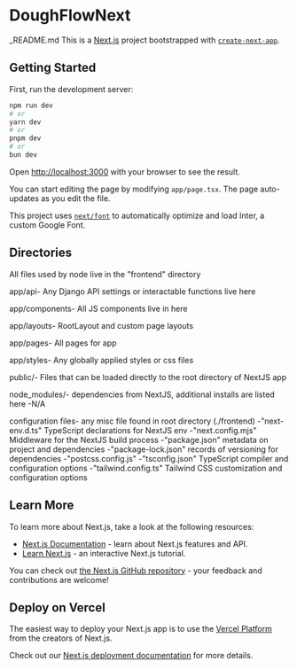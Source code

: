 # DoughFlowNext
_README.md
This is a [Next.js](https://nextjs.org/) project bootstrapped with [`create-next-app`](https://github.com/vercel/next.js/tree/canary/packages/create-next-app).

## Getting Started

First, run the development server:

```bash
npm run dev
# or
yarn dev
# or
pnpm dev
# or
bun dev
```

Open [http://localhost:3000](http://localhost:3000) with your browser to see the result.

You can start editing the page by modifying `app/page.tsx`. The page auto-updates as you edit the file.

This project uses [`next/font`](https://nextjs.org/docs/basic-features/font-optimization) to automatically optimize and load Inter, a custom Google Font.

## Directories

All files used by node live in the "frontend" directory

app/api- Any Django API settings or interactable functions live here

app/components- All JS components live in here

app/layouts- RootLayout and custom page layouts

app/pages- All pages for app

app/styles- Any globally applied styles or css files

public/- Files that can be loaded directly to the root directory of NextJS app

node_modules/- dependencies from NextJS, additional installs are listed here
    -N/A

configuration files- any misc file found in root directory (./frontend)
    -"next-env.d.ts" TypeScript declarations for NextJS env
    -"next.config.mjs" Middleware for the NextJS build process
    -"package.json" metadata on project and dependencies
    -"package-lock.json" records of versioning for dependencies
    -"postcss.config.js"
    -"tsconfig.json" TypeScript compiler and configuration options
    -"tailwind.config.ts" Tailwind CSS customization and configuration options

## Learn More

To learn more about Next.js, take a look at the following resources:

- [Next.js Documentation](https://nextjs.org/docs) - learn about Next.js features and API.
- [Learn Next.js](https://nextjs.org/learn) - an interactive Next.js tutorial.

You can check out [the Next.js GitHub repository](https://github.com/vercel/next.js/) - your feedback and contributions are welcome!

## Deploy on Vercel

The easiest way to deploy your Next.js app is to use the [Vercel Platform](https://vercel.com/new?utm_medium=default-template&filter=next.js&utm_source=create-next-app&utm_campaign=create-next-app-readme) from the creators of Next.js.

Check out our [Next.js deployment documentation](https://nextjs.org/docs/deployment) for more details.
